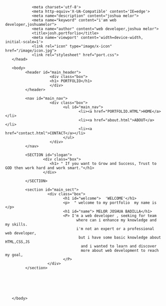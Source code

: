 <!DOCTYPE html>
<html>
       <head>
        
                <meta charset='utf-8'>
                <meta http-equiv='X-UA-Compatible' content='IE=edge'>
                <meta name="description" content="joshua melor">
                <meta name="keyword" content="i'am web developer,joshuamelor">
                <meta name="author" content="web developer,joshua melor">
                <title>josh.portforlio</title>
                <meta name='viewport' content='width=device-width, initial-scale=1'>
                <link rel="icon" type="image/x-icon" href="/image/icon.jpg">
                <link rel="stylesheet" href="port.css">
       </head>

       <body>
             <header id="main_header">
                        <div class="box">
                        <h1> PORTFOLIO</h1>
                        </div>
             </header>

             <nav id="main_nav">
                        <div class="box">
                              <ul id="main_nav">
                                     <li><a href="PORTFOLIO.HTML">HOME</a></li>
                                     <li><a href="about.html">ABOUT</a></li>
                                     <li><a href="contact.html">CONTACT</a></li>
                              </ul>
                        </div>
             </nav>

             <SECTION id="slogan">
                     <div class="box">
                        <h1> " If you want to Grow and Success, Trust to GOD then work hard and work smart."</h1>
                     </div>

             </SECTION>

             <section id="main_sect">
                       <div class="box">
                              <h1 id="welcome">  'WELCOME'</h1>
                              <p>  " welcome to my portfolio  my name is </p>
                              <h1 id="name"> MELOR JOSHUA BADILLA</h1>
                              <P> I'm a web developer , seeking for team 
                                    where can i enhance my knowledge and my skills.
                                    i'm not an expert or a professional web developer,
                                     but i have some basic knowledge about  HTML,CSS,JS
                                      and i wanted to learn and discover
                                      more about web development to reach my goal,
                              </P>
                       </div>
             </section>


           

           

       </body>

</html>

